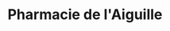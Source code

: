 ---
title: "Pharmacie de l'Aiguille"
url: /bosmie-laiguille/pharmacie-de-laiguille/
shop: chimiste
---